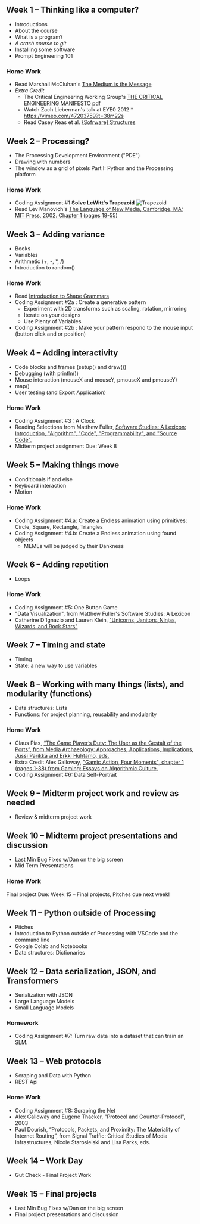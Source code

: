 ## Week 1 – Thinking like a computer?
* Introductions
* About the course
* What is a program?
* _A crash course to git_
* Installing some software
* Prompt Engineering 101
### Home Work
* Read Marshall McCluhan's [The Medium is the Message](pdfs/mcluhan.mediummessage.pdf)
* _Extra Credit_
  * The Critical Engineering Working Group's [THE CRITICAL ENGINEERING MANIFESTO](https://criticalengineering.org) [pdf](https://criticalengineering.org/ce.pdf)
  * Watch Zach Lieberman's talk at EYE0 2012 * https://vimeo.com/47203759?t=38m22s
  * Read Casey Reas et al. [{Sofrware} Structures](https://artport.whitney.org/commissions/softwarestructures/text.html#structure)
## Week 2 – Processing?
* The Processing Development Environment ("PDE")
* Drawing with numbers
* The window as a grid of pixels
Part I: Python and the Processing platform

### Home Work
* Coding Assignment #1 __Solve LeWitt's Trapezoid__ 
![Trapezoid](images/lewitt-trapezoid.jpeg)
* Read Lev Manovich's [The Language of New Media, Cambridge, MA: MIT Press, 2002. Chapter 1 (pages 18-55)](https://dss-edit.com/plu/Manovich-Lev_The_Language_of_the_New_Media.pdf)

## Week 3 – Adding variance
* Books
* Variables
* Arithmetic (+, -, *, /)
* Introduction to random()
### Home Work
* Read [Introduction to Shape Grammars](pdfs/MIT4_540F18_qa1.pdf)
* Coding Assignment #2a : Create a generative pattern
  * Experiment with 2D transforms such as scaling, rotation, mirroring
  * Iterate on your designs
  * Use Plenty of Variables
* Coding Assignment #2b : Make your pattern respond to the mouse input (button click and or position)
## Week 4 – Adding interactivity
* Code blocks and frames (setup() and draw())
* Debugging (with println())
* Mouse interaction (mouseX and mouseY, pmouseX and pmouseY)
* map()
* User testing (and Export Application)

### Home Work
* Coding Assignment #3 : A Clock
* Reading Selections from Matthew Fuller, [Software Studies: A Lexicon: Introduction, "Algorithm", "Code", "Programmability", and "Source Code".](https://monoskop.org/images/a/a1/Fuller_Matthew_ed_Software_Studies_A_Lexicon.pdf)
* Midterm project assignment Due: Week 8
## Week 5 – Making things move
* Conditionals if and else
* Keyboard interaction
* Motion

### Home Work
* Coding Assignment #4.a: Create a Endless animation using primitives: Circle, Square, Rectangle, Triangles
* Coding Assignment #4.b: Create a Endless animation using found objects   
    * MEMEs will be judged by their Dankness

## Week 6 – Adding repetition
* Loops

### Home Work
* Coding Assignment #5: One Button Game
* "Data Visualization", from Matthew Fuller's Software Studies: A Lexicon
* Catherine D'Ignazio and Lauren Klein, ["Unicorns, Janitors, Ninjas, Wizards, and Rock
Stars"](https://monoskop.org/images/a/a1/Fuller_Matthew_ed_Software_Studies_A_Lexicon.pdf)
## Week 7 – Timing and state
* Timing
* State: a new way to use variables
## Week 8 – Working with many things (lists), and modularity (functions)
* Data structures: Lists
* Functions: for project planning, reusability and modularity
### Home Work
* Claus Pias, [“The Game Player’s Duty: The User as the Gestalt of the Ports”, from Media Archaeology: Approaches, Applications, Implications, Jussi Parikka and Erkki Huhtamo, eds.](pdfs/huhtamo-parikka-media_arch.pdf)
* Extra Credit Alex Galloway, ["Gamic Action, Four Moments", chapter 1 (pages 1-38) from Gaming: Essays on Algorithmic Culture.](pdfs/galloway_gamicaction.pdf)
* Coding Assignment #6: Data Self-Portrait 
## Week 9 – Midterm project work and review as needed
* Review & midterm project work
## Week 10 – Midterm project presentations and discussion
* Last Min Bug Fixes w/Dan on the big screen
* Mid Term Presentations
### Home Work
Final project Due: Week 15 – Final projects, Pitches due next week!
## Week 11 – Python outside of Processing
* Pitches
* Introduction to Python outside of Processing with VSCode and the command line
* Google Colab and Notebooks
* Data structures: Dictionaries
## Week 12 – Data serialization, JSON, and Transformers 
* Serialization with JSON
* Large Language Models
* Small Language Models
### Homework
* Coding Assignment #7: Turn raw data into a dataset that can train an SLM.
## Week 13 – Web protocols
* Scraping and Data with Python
* REST Api
### Home Work
* Coding Assignment #8: Scraping the Net
* Alex Galloway and Eugene Thacker, "Protocol and Counter-Protocol", 2003
* Paul Dourish, “Protocols, Packets, and Proximity: The Materiality of Internet Routing”, from Signal Traffic: Critical Studies of Media Infrastructures, Nicole Starosielski and Lisa Parks, eds.
## Week 14 – Work Day
* Gut Check - Final Project Work
## Week 15 – Final projects
* Last Min Bug Fixes w/Dan on the big screen
* Final project presentations and discussion

